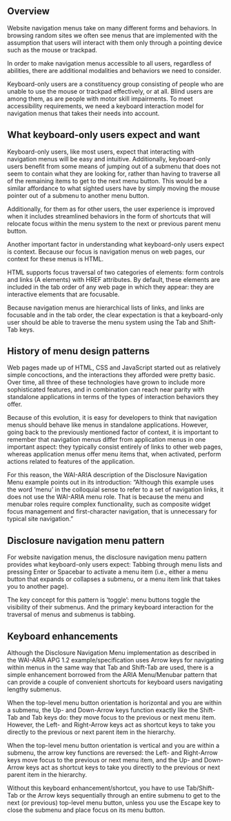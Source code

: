 ## Overview

Website navigation menus take on many different forms and behaviors. In browsing random sites we often see menus that are implemented with the assumption that users will interact with them only through a pointing device such as the mouse or trackpad.

In order to make navigation menus accessible to all users, regardless of abilities, there are additional modalities and behaviors we need to consider.

Keyboard-only users are a constituency group consisting of people who are unable to use the mouse or trackpad effectively, or at all. Blind users are among them, as are people with motor skill impairments. To meet accessibility requirements, we need a keyboard interaction model for navigation menus that takes their needs into account.

## What keyboard-only users expect and want

Keyboard-only users, like most users, expect that interacting with navigation menus will be easy and intuitive. Additionally, keyboard-only users benefit from some means of jumping out of a submenu that does not seem to contain what they are looking for, rather than having to traverse all of the remaining items to get to the next menu button. This would be a similar affordance to what sighted users have by simply moving the mouse pointer out of a submenu to another menu button.

Additionally, for them as for other users, the user experience is improved when it includes streamlined behaviors in the form of shortcuts that will relocate focus within the menu system to the next or previous parent menu button.

Another important factor in understanding what keyboard-only users expect is context. Because our focus is navigation menus on web pages, our context for these menus is HTML.

HTML supports focus traversal of two categories of elements: form controls and links (A elements) with HREF attributes. By default, these elements are included in the tab order of any web page in which they appear: they are interactive elements that are focusable.

Because navigation menus are hierarchical lists of links, and links are focusable and in the tab order, the clear expectation is that a keyboard-only user should be able to traverse the menu system using the Tab and Shift-Tab keys.

## History of menu design patterns

Web pages made up of HTML, CSS and JavaScript started out as relatively simple concoctions, and the interactions they afforded were pretty basic. Over time, all three of these technologies have grown to include more sophisticated features, and in combination can reach near parity with standalone applications in terms of the types of interaction behaviors they offer.

Because of this evolution, it is easy for developers to think that navigation menus should behave like menus in standalone applications. However, going back to the previously mentioned factor of context, it is important to remember that navigation menus differ from application menus in one important aspect: they typically consist entirely of links to other web pages, whereas application menus offer menu items that, when activated, perform actions related to features of the application.

For this reason, the WAI-ARIA description of the Disclosure Navigation Menu example points out in its introduction:
  “Although this example uses the word ‘menu’ in the colloquial sense to refer to a set of navigation links, it does not use the WAI-ARIA menu role. That is because the menu and menubar roles require complex functionality, such as composite widget focus management and first-character navigation, that is unnecessary for typical site navigation.”

## Disclosure navigation menu pattern

For website navigation menus, the disclosure navigation menu pattern provides what keyboard-only users expect: Tabbing through menu lists and pressing Enter or Spacebar to activate a menu item (i.e., either a menu button that expands or collapses a submenu, or a menu item link that takes you to another page).

The key concept for this pattern is ‘toggle’: menu buttons toggle the visibility of their submenus. And the primary keyboard interaction for the traversal of menus and submenus is tabbing.

## Keyboard enhancements

Although the Disclosure Navigation Menu implementation as described in the WAI-ARIA APG 1.2 example/specification uses Arrow keys for navigating within menus in the same way that Tab and Shift-Tab are used, there is a simple enhancement borrowed from the ARIA Menu/Menubar pattern that can provide a couple of convenient shortcuts for keyboard users navigating lengthy submenus.

When the top-level menu button orientation is horizontal and you are within   a submenu, the Up- and Down-Arrow keys function exactly like the Shift-Tab  and Tab keys do: they move focus to the previous or next menu item. However, the Left- and Right-Arrow keys act as shortcut keys to take you directly to the previous or next parent item in the hierarchy.

When the top-level menu button orientation is vertical and you are within a  submenu, the arrow key functions are reversed: the Left- and Right-Arrow keys move focus to the previous or next menu item, and the Up- and Down-Arrow keys act as shortcut keys to take you directly to the previous or next parent item in the hierarchy.

Without this keyboard enhancement/shortcut, you have to use Tab/Shift-Tab or the Arrow keys sequentially through an entire submenu to get to the next (or previous) top-level menu button, unless you use the Escape key to close the submenu and place focus on its menu button.
